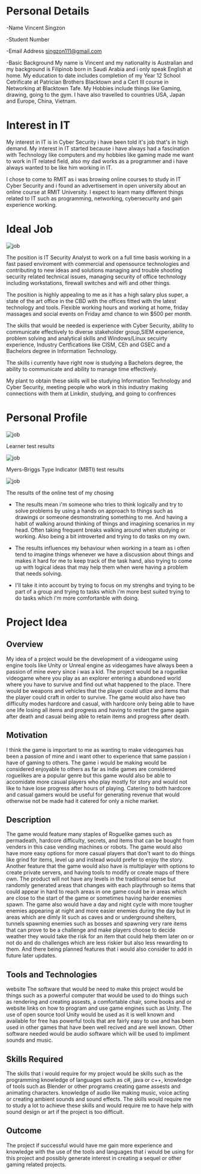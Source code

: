 # Personal Details

-Name Vincent Singzon

-Student Number 

-Email Address singzon111@gmail.com

-Basic Background 
My name is Vincent and my nationality is Australian and my background is Filipinob born in Saudi Arabia and i only speak English at home. My education to date includes completion of my Year 12 School Cetrificate at Patrician Brothers Blacktown and a Cert III course in Networking at Blacktown Tafe. My Hobbies include things like Gaming, drawing, going to the gym. I have also travelled to countries  USA, Japan and Europe, China, Vietnam. 


# Interest in IT

My interest in IT is in Cyber Security i have been told it's job that's in high demand. My interest in IT started because i have always had a fascination with Technology like computers and my hobbies like gaming made me want to work in IT related field, also my dad works as a programmer and i have always wanted to be like him working in IT.

I chose to come to RMIT as i was browing online courses to study in IT Cyber Security and i found an advertisement in open university about an online course at RMIT University. I expect to learn many different things related to IT such as programming, networking, cybersecurity and gain experience working.


# Ideal Job


![job](Capture.PNG)

The position is IT Security Analyst to work on a full time basis working in a fast pased enviroment with commercial and opensource technologies and contributing to new ideas and solutions managing and trouble shooting security related technical issues, managing security of office technology including workstations, firewall switches and wifi and other things. 

The position is highly appealing to me as it has a high salary plus super, a state of the art office in the CBD with the offices fitted with the latest technology and tools. Flexible working hours and working at home, friday massages and social events on Friday amd chance to win $500 per month.

The skills that would be needed is experience with Cyber Security, ability to communicate effectively to diverse stakeholder group,SIEM experience, problem solving and analytical skills and Windows/Linux secuirty experience, Industry Certfications like CISM, CEh and GSEC and a Bachelors degree in Information Technology.

The skills i currently have right now is studying a Bachelors degree, the ability to communicate and ability to manage time effectively.

My plant to obtain these skills will be studying Information Technology and Cyber Security, meeting people who work in this industry making connections with them at Linkdin, studying, and going to confrences


# Personal Profile

![job](learner.PNG)

Learner test results


![job](myers.PNG)

Myers-Briggs Type Indicator (MBTI) test results

![job](onlinetest.PNG)

The results of the online test of my chosing

- The results mean i'm someone who tries to think logically and try to solve problems by using a hands on approach to things such as drawings or someone desmonstrating something to me. And having a habit of walking around thinking of things and imagining scenarios in my head. Often taking frequent breaks walking around when studying or working. Also being a bit introverted and trying to do tasks on my own.

- The results influences my behaviour when working in a team as i often tend to imagine things whenever we have a discussion about things and makes it hard for me to keep track of the task hand, also trying to come up with logical ideas that may help them when were having a problem that needs solving.

- I'll take it into account by trying to focus on my strenghs and trying to be part of a group and trying to tasks which i'm more best suited trying to do tasks which i'm more comfortanble with doing.



# Project Idea

## Overview
My idea of a project would be the development of a videogame using engine tools like Unity or Unreal engine as videogames have always been a passion of mine every since i was a kid. The project would be a roguelike videogame where you play as an explorer entering a abandoned world where you have to survive and find out what happened to the place. There would be weapons and vehicles that the player could utlize and items that the player could craft in order to survive. The game would also have two difficulty modes hardcore and casual, with hardcore only being able to have one life losing all items and progress and having to restart the game again after death and casual being able to retain items and progress after death.

## Motivation
I think the game is important to me as wanting to make videogames has been a passion of mine and i want other to experience that same passion i have of gaming to others. The game i would be making would be considered enjoyable to others as far as indie games are considered roguelikes are a popular genre but this game would also be able to accomidate more casual players who play mostly for story and would not like to have lose progress after hours of playing. Catering to both hardcore and casual gamers would be useful for generating revenue that would otherwise not be made had it catered for only a niche market.

## Description 
The game would feature many staples of Roguelike games such as permadeath, hardcore difficulty, secrets, and items that can be bought from venders in this case vending machines or robots. The game would also have more easy options for more casual players that don't want to do things like grind for items, level up and instead would prefer to enjoy the story. Another feature that the game would also have is multiplayer with options to create private servers, and having tools to modify or create maps of there own. The product will not have any levels in the traditional sense but randomly generated areas that changes with each playthrough so items that could appear in hard to reach areas in one game could be in areas which are close to the start of the game or sometimes having harder enemies spawn. The game also would have a day and night cycle with more tougher enemies appearing at night and more easier enemies during the day but in areas which are dimly lit such as caves and or underground shelters, tunnels spawning enemies such as bosses and spawning very rare items that can prove to be a challenge and make players choose to decide weather they would take the risk for an item that could help them later on or not do and do challenges which are less riskier but also less rewarding to them. And there being planned features that i would also consider to add in future later updates. 

## Tools and Technologies 

website
The software that would be need to make this project would be things such as a powerful computer that would be used to do things such as rendering and creating assests, a comfortable chair, some books and or website links on how to program and use game engines such as Unity. The use of open source tool Unity would be used as it is well known and available for free has powerful tools that are fairly easy to use and has been used in other games that have been well recived and are well known. Other software needed would be audio software which will be used to impliment sounds and music. 

## Skills Required

The skills that i would require for my project would be skills such as the programming knowledge of languages such as c#, java or c++, knowledge of tools such as Blender or other programs creating game assests and animating characters. knowledge of audio like making music, voice acting or creating ambient sounds and sound effects. The skills would require me to study a lot to achieve these skills and would require me to have help with sound design or art if the project is too difficult.

## Outcome 

The project if successful would have me gain more experience and knowledge with the use of the tools and languages that i would be using for this project and possibly generate interest in creating a sequel or other gaming related projects.

 
